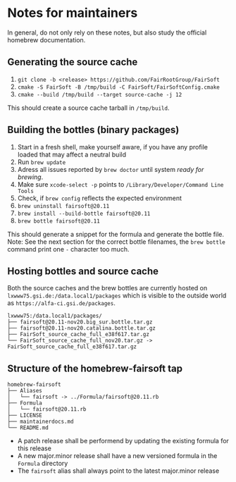 # Notes for maintainers

In general, do not only rely on these notes, but also study the official homebrew documentation.

## Generating the source cache

1. `git clone -b <release> https://github.com/FairRootGroup/FairSoft`
2. `cmake -S FairSoft -B /tmp/build -C FairSoft/FairSoftConfig.cmake`
3. `cmake --build /tmp/build --target source-cache -j 12`

This should create a source cache tarball in `/tmp/build`.

## Building the bottles (binary packages)

1. Start in a fresh shell, make yourself aware, if you have any profile loaded that may affect a neutral build
2. Run `brew update`
3. Adress all issues reported by `brew doctor` until system *ready for brewing*.
4. Make sure `xcode-select -p` points to `/Library/Developer/Command Line Tools`
5. Check, if `brew config` reflects the expected environment
6. `brew uninstall fairsoft@20.11`
7. `brew install --build-bottle fairsoft@20.11`
8. `brew bottle fairsoft@20.11`

This should generate a snippet for the formula and generate the bottle file. Note: See the next section for the correct bottle filenames, the `brew bottle` command print one `-` character too much.

## Hosting bottles and source cache

Both the source caches and the brew bottles are currently hosted on `lxwww75.gsi.de:/data.local1/packages` which is visible to the outside world as `https://alfa-ci.gsi.de/packages`.

```
lxwww75:/data.local1/packages/
├── fairsoft@20.11-nov20.big_sur.bottle.tar.gz
├── fairsoft@20.11-nov20.catalina.bottle.tar.gz
├── FairSoft_source_cache_full_e38f617.tar.gz
└── FairSoft_source_cache_full_nov20.tar.gz -> FairSoft_source_cache_full_e38f617.tar.gz
```

## Structure of the homebrew-fairsoft tap

```
homebrew-fairsoft
├── Aliases
│   └── fairsoft -> ../Formula/fairsoft@20.11.rb
├── Formula
│   └── fairsoft@20.11.rb
├── LICENSE
├── maintainerdocs.md
└── README.md
```

* A patch release shall be performend by updating the existing formula for this release
* A new major.minor release shall have a new versioned formula in the `Formula` directory
* The `fairsoft` alias shall always point to the latest major.minor release
